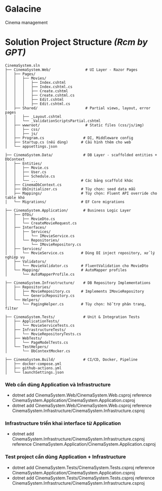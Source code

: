 # Galacine
Cinema management

# Solution Project Structure *(Rcm by GPT)*

    CinemaSystem.sln
    ├── CinemaSystem.Web/                # UI Layer - Razor Pages
    │   ├── Pages/
    │   │   ├── Movies/
    │   │   │   ├── Index.cshtml
    │   │   │   ├── Index.cshtml.cs
    │   │   │   ├── Create.cshtml
    │   │   │   ├── Create.cshtml.cs
    │   │   │   ├── Edit.cshtml
    │   │   │   ├── Edit.cshtml.cs
    │   ├── Shared/                      # Partial views, layout, error pages
    │   │   ├── _Layout.cshtml
    │   │   └── _ValidationScriptsPartial.cshtml
    │   ├── wwwroot/                     # Static files (css/js/img)
    │   │   ├── css/
    │   │   ├── js/
    │   ├── Program.cs                  # DI, Middleware config
    │   ├── Startup.cs (nếu dùng)      # Cấu hình thêm cho web
    │   └── appsettings.json

    ├── CinemaSystem.Data/              # DB Layer - scaffolded entities + DbContext
    │   ├── Entities/
    │   │   ├── Movie.cs
    │   │   ├── User.cs
    │   │   ├── Schedule.cs
    │   │   └── ...                    # Các bảng scaffold khác
    │   ├── CinemaDbContext.cs
    │   ├── DbInitializer.cs           # Tùy chọn: seed data mẫu
    │   ├── Mappings/                  # Tùy chọn: Fluent API override cho table khó
    │   └── Migrations/                # EF Core migrations

    ├── CinemaSystem.Application/       # Business Logic Layer
    │   ├── DTOs/
    │   │   ├── MovieDto.cs
    │   │   └── CreateMovieRequest.cs
    │   ├── Interfaces/
    │   │   ├── Services/
    │   │   │   └── IMovieService.cs
    │   │   └── Repositories/
    │   │       └── IMovieRepository.cs
    │   ├── Services/
    │   │   └── MovieService.cs        # Dùng DI inject repository, xử lý nghiệp vụ
    │   ├── Validators/
    │   │   └── MovieValidator.cs      # FluentValidation cho MovieDto
    │   └── Mapping/                   # AutoMapper profiles
    │       └── AutoMapperProfile.cs

    ├── CinemaSystem.Infrastructure/    # DB Repository Implementations
    │   ├── Repositories/
    │   │   ├── MovieRepository.cs     # Implements IMovieRepository
    │   │   └── GenericRepository.cs
    │   └── Helpers/
    │       └── PagingHelper.cs        # Tùy chọn: hỗ trợ phân trang, filter

    ├── CinemaSystem.Tests/             # Unit & Integration Tests
    │   ├── ApplicationTests/
    │   │   └── MovieServiceTests.cs
    │   ├── InfrastructureTests/
    │   │   └── MovieRepositoryTests.cs
    │   ├── WebTests/
    │   │   └── PageModelTests.cs
    │   └── TestHelpers/
    │       └── DbContextMocker.cs

    ├── CinemaSystem.Build/             # CI/CD, Docker, Pipeline
    │   ├── docker-compose.yml
    │   ├── github-actions.yml
    │   └── launchSettings.json

### Web cần dùng Application và Infrastructure

* dotnet add CinemaSystem.Web/CinemaSystem.Web.csproj reference CinemaSystem.Application/CinemaSystem.Application.csproj
* dotnet add CinemaSystem.Web/CinemaSystem.Web.csproj reference CinemaSystem.Infrastructure/CinemaSystem.Infrastructure.csproj

### Infrastructure triển khai interface từ Application
* dotnet add CinemaSystem.Infrastructure/CinemaSystem.Infrastructure.csproj reference CinemaSystem.Application/CinemaSystem.Application.csproj

### Test project cần dùng Application + Infrastructure
* dotnet add CinemaSystem.Tests/CinemaSystem.Tests.csproj reference CinemaSystem.Application/CinemaSystem.Application.csproj
* dotnet add CinemaSystem.Tests/CinemaSystem.Tests.csproj reference CinemaSystem.Infrastructure/CinemaSystem.Infrastructure.csproj

